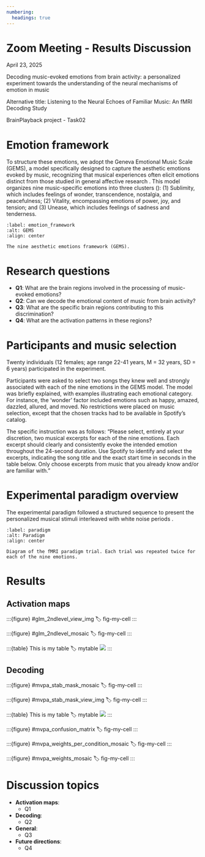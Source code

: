 ```yaml
---
numbering:
  headings: true
---
```


# Zoom Meeting - Results Discussion

April 23, 2025

Decoding music-evoked emotions from brain activity: a personalized experiment towards the understanding of the neural mechanisms of emotion in music

Alternative title: Listening to the Neural Echoes of Familiar Music: An fMRI Decoding Study

BrainPlayback project - Task02

# Emotion framework

To structure these emotions, we adopt the Geneva Emotional Music Scale (GEMS), a model specifically designed to capture the aesthetic emotions evoked by music, recognizing that musical experiences often elicit emotions distinct from those studied in general affective research [](doi:10.1037/1528-3542.8.4.494). This model organizes nine music-specific emotions into three clusters ([](#emotion_framework)): (1) Sublimity, which includes feelings of wonder, transcendence, nostalgia, and peacefulness; (2) Vitality, encompassing emotions of power, joy, and tension; and (3) Unease, which includes feelings of sadness and tenderness.

```{figure} ./emotion-framework-zentner.png
:label: emotion_framework
:alt: GEMS
:align: center

The nine aesthetic emotions framework (GEMS).
```

# Research questions

- **Q1**: What are the brain regions involved in the processing of music-evoked emotions?
- **Q2**: Can we decode the emotional content of music from brain activity?
- **Q3**: What are the specific brain regions contributing to this discrimination?
- **Q4**: What are the activation patterns in these regions?

# Participants and music selection

Twenty individuals (12 females; age range 22-41 years, M = 32 years, SD = 6 years) participated in the experiment. 

Participants were asked to select two songs they knew well and strongly associated with each of the nine emotions in the GEMS model. The model was briefly explained, with examples illustrating each emotional category. For instance, the ‘wonder’ factor included emotions such as happy, amazed, dazzled, allured, and moved. No restrictions were placed on music selection, except that the chosen tracks had to be available in Spotify’s catalog.

The specific instruction was as follows: “Please select, entirely at your discretion, two musical excerpts for each of the nine emotions. Each excerpt should clearly and consistently evoke the intended emotion throughout the 24-second duration. Use Spotify to identify and select the excerpts, indicating the song title and the exact start time in seconds in the table below. Only choose excerpts from music that you already know and/or are familiar with.”


# Experimental paradigm overview

The experimental paradigm followed a structured sequence to present the personalized musical stimuli interleaved with white noise periods [](#paradigm).

```{figure} ./paradigm_task02.png
:label: paradigm
:alt: Paradigm
:align: center

Diagram of the fMRI paradigm trial. Each trial was repeated twice for each of the nine emotions.
```


# Results

## Activation maps

:::{figure} #glm_2ndlevel_view_img
:label: fig-my-cell
:::

:::{figure} #glm_2ndlevel_mosaic
:label: fig-my-cell
:::

:::{table} This is my table
:label: mytable
![](#glm_2ndlevel_cluster_table)
:::


## Decoding

:::{figure} #mvpa_stab_mask_mosaic
:label: fig-my-cell
:::

:::{figure} #mvpa_stab_mask_view_img
:label: fig-my-cell
:::

:::{table} This is my table
:label: mytable
![](#mvpa_stab_mask_cluster_table)
:::

:::{figure} #mvpa_confusion_matrix
:label: fig-my-cell
:::

:::{figure} #mvpa_weights_per_condition_mosaic
:label: fig-my-cell
:::

:::{figure} #mvpa_weights_mosaic
:label: fig-my-cell
:::



# Discussion topics
- **Activation maps**: 
  - Q1
- **Decoding**: 
  - Q2
- **General**:
  - Q3
- **Future directions**:  
  - Q4